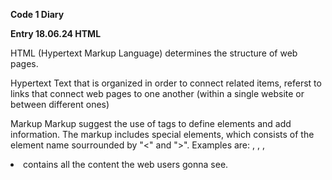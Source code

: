**Code 1 Diary** 

**Entry 18.06.24 HTML**

HTML (Hypertext Markup Language) determines the structure of web pages.

Hypertext 
Text that is organized in order to connect related items, referst to links that connect web pages to one another (within a single website or between different ones)

Markup
Markup suggest the use of tags to define elements and add information. The markup includes special elements, which consists of the element name sourrounded by "<" and ">". Examples are: <head>, <body>, <canvas>, <audio>, <title>, <img>, <nav> etc.

Language 
Syntax refers to the rules and principles to write a correct code. Semantic means that the tags convey (transfer, provide, vermitteln) the actual meaning of what they are used for. 

Tags
You have opening tags (<ElementName>) and closing tags (</ElementName>). In between the two tags the content is written. Both tags and the content form an element. It is possible to put an element inside another element. Tags are used to define different types of content on a webpage. 
Different categories of tags:
- structure tags for the overall structure of the webpage 
- image tags
- formatting tags to change font, color etc. of the shown text 
- navigation tags to define connections with other resources 
- input (form) tags to collect information and enable input 
- audio and viedeo tags 
- style and programming tags to define the program 
- meta tags for non-visible information 

For further information about tags and their use:
https://www.tutorialstonight.com/html-tags-list-with-examples?utm_content=cmp-true
https://webcode.tools/


Attributes
Attributes contain extra information about the element or adjust their behavior.
<ElementName AttributeName="value"> 
For further information about attributes and their elements:
https://developer.mozilla.org/en-US/docs/Web/HTML/Attributes 

Void elements
These elements does not contain any inner content or closing tags, beacause they do not wrap content to affect it, for example images. 

Form element
AIt's an element that is used to collect user#s information. 

The structure of an html document
1. <!DOCTYPE html> a required preamble to make sure the doc behaves correctly.
2. <html> </html> this element wraps the content of the entire pages (root element).
3. <head></head> it contains all the stuff i want to include on the html page, but isn't the content the viewers gonna see.
3. <meta charset="utf-8"> this element sets the character the doc should use (UTF-8 includes the majority of most characters of written languages). 
4. <meta name="viewport" content="width=device-width"> ensures the page renders at the width of viewport.
5. <title></title> sets the title of the page.
6. <body></body> contains all the content the web users gonna see. 

